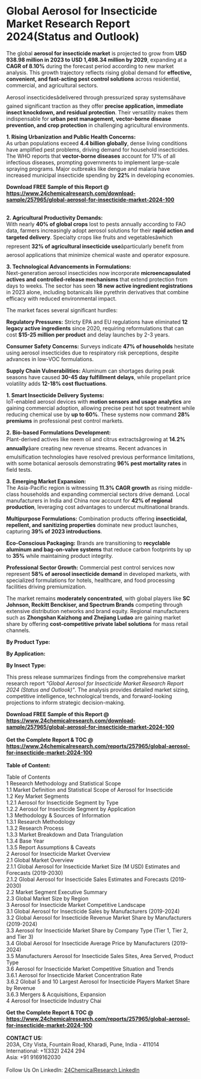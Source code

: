 <h1>Global Aerosol for Insecticide Market Research Report 2024(Status and Outlook)</h1><p>The global <strong>aerosol for insecticide market</strong> is projected to grow from <strong>USD 938.98 million in 2023 to USD 1,498.34 million by 2029</strong>, expanding at a <strong>CAGR of 8.10%</strong> during the forecast period according to new market analysis. This growth trajectory reflects rising global demand for <strong>effective, convenient, and fast-acting pest control solutions</strong> across residential, commercial, and agricultural sectors.</p><p>Aerosol insecticidesâdelivered through pressurized spray systemsâhave gained significant traction as they offer <strong>precise application, immediate insect knockdown, and residual protection</strong>. Their versatility makes them indispensable for <strong>urban pest management, vector-borne disease prevention, and crop protection</strong> in challenging agricultural environments.</p><p><strong>1. Rising Urbanization and Public Health Concerns:</strong><br>
As urban populations exceed <strong>4.4 billion globally</strong>, dense living conditions have amplified pest problems, driving demand for household insecticides. The WHO reports that <strong>vector-borne diseases</strong> account for 17% of all infectious diseases, prompting governments to implement large-scale spraying programs. Major outbreaks like dengue and malaria have increased municipal insecticide spending by <strong>22%</strong> in developing economies.</p><div><b>Download FREE Sample of this Report @ 
            <a href="https://www.24chemicalresearch.com/download-sample/257965/global-aerosol-for-insecticide-market-2024-100">
            https://www.24chemicalresearch.com/download-sample/257965/global-aerosol-for-insecticide-market-2024-100</a></b></div><br><p><strong>2. Agricultural Productivity Demands:</strong><br>
With nearly <strong>40% of global crops</strong> lost to pests annually according to FAO data, farmers increasingly adopt aerosol solutions for their <strong>rapid action and targeted delivery</strong>. Specialty crops like fruits and vegetablesâwhich represent <strong>32% of agricultural insecticide use</strong>âparticularly benefit from aerosol applications that minimize chemical waste and operator exposure.</p><p><strong>3. Technological Advancements in Formulations:</strong><br>
Next-generation aerosol insecticides now incorporate <strong>microencapsulated actives and controlled-release mechanisms</strong> that extend protection from days to weeks. The sector has seen <strong>18 new active ingredient registrations</strong> in 2023 alone, including botanicals like pyrethrin derivatives that combine efficacy with reduced environmental impact.</p><p>The market faces several significant hurdles:</p><p><strong>Regulatory Pressures:</strong> Stricty EPA and EU regulations have eliminated <strong>12 legacy active ingredients</strong> since 2020, requiring reformulations that can cost <strong>$15-25 million per product</strong> and delay launches by 2-3 years.</p><p><strong>Consumer Safety Concerns:</strong> Surveys indicate <strong>47% of households</strong> hesitate using aerosol insecticides due to respiratory risk perceptions, despite advances in low-VOC formulations.</p><p><strong>Supply Chain Vulnerabilities:</strong> Aluminum can shortages during peak seasons have caused <strong>30-45 day fulfillment delays</strong>, while propellant price volatility adds <strong>12-18% cost fluctuations</strong>.</p><p><strong>1. Smart Insecticide Delivery Systems:</strong><br>
IoT-enabled aerosol devices with <strong>motion sensors and usage analytics</strong> are gaining commercial adoption, allowing precise pest hot spot treatment while reducing chemical use by <strong>up to 60%</strong>. These systems now command <strong>28% premiums</strong> in professional pest control markets.</p><p><strong>2. Bio-based Formulations Development:</strong><br>
Plant-derived actives like neem oil and citrus extractsâgrowing at <strong>14.2% annually</strong>âare creating new revenue streams. Recent advances in emulsification technologies have resolved previous performance limitations, with some botanical aerosols demonstrating <strong>96% pest mortality rates</strong> in field tests.</p><p><strong>3. Emerging Market Expansion:</strong><br>
The Asia-Pacific region is witnessing <strong>11.3% CAGR growth</strong> as rising middle-class households and expanding commercial sectors drive demand. Local manufacturers in India and China now account for <strong>42% of regional production</strong>, leveraging cost advantages to undercut multinational brands.</p><p><strong>Multipurpose Formulations:</strong> Combination products offering <strong>insecticidal, repellent, and sanitizing properties</strong> dominate new product launches, capturing <strong>39% of 2023 introductions</strong>.</p><p><strong>Eco-Conscious Packaging:</strong> Brands are transitioning to <strong>recyclable aluminum and bag-on-valve systems</strong> that reduce carbon footprints by up to <strong>35%</strong> while maintaining product integrity.</p><p><strong>Professional Sector Growth:</strong> Commercial pest control services now represent <strong>58% of aerosol insecticide demand</strong> in developed markets, with specialized formulations for hotels, healthcare, and food processing facilities driving premiumization.</p><p>The market remains <strong>moderately concentrated</strong>, with global players like <strong>SC Johnson, Reckitt Benckiser, and Spectrum Brands</strong> competing through extensive distribution networks and brand equity. Regional manufacturers such as <strong>Zhongshan Kaizhong and Zhejiang Ludao</strong> are gaining market share by offering <strong>cost-competitive private label solutions</strong> for mass retail channels.</p><p><strong>By Product Type:</strong></p><p><strong>By Application:</strong></p><p><strong>By Insect Type:</strong></p><p>This press release summarizes findings from the comprehensive market research report <em>"Global Aerosol for Insecticide Market Research Report 2024 (Status and Outlook)"</em>. The analysis provides detailed market sizing, competitive intelligence, technological trends, and forward-looking projections to inform strategic decision-making.</p><div><b>Download FREE Sample of this Report @ 
            <a href="https://www.24chemicalresearch.com/download-sample/257965/global-aerosol-for-insecticide-market-2024-100">
            https://www.24chemicalresearch.com/download-sample/257965/global-aerosol-for-insecticide-market-2024-100</a></b></div><br><div><b>Get the Complete Report & TOC @ 
            <a href="https://www.24chemicalresearch.com/reports/257965/global-aerosol-for-insecticide-market-2024-100">
            https://www.24chemicalresearch.com/reports/257965/global-aerosol-for-insecticide-market-2024-100</a></b></div><br>
            <b>Table of Content:</b><p>Table of Contents<br />
1 Research Methodology and Statistical Scope<br />
1.1 Market Definition and Statistical Scope of Aerosol for Insecticide<br />
1.2 Key Market Segments<br />
1.2.1 Aerosol for Insecticide Segment by Type<br />
1.2.2 Aerosol for Insecticide Segment by Application<br />
1.3 Methodology & Sources of Information<br />
1.3.1 Research Methodology<br />
1.3.2 Research Process<br />
1.3.3 Market Breakdown and Data Triangulation<br />
1.3.4 Base Year<br />
1.3.5 Report Assumptions & Caveats<br />
2 Aerosol for Insecticide Market Overview<br />
2.1 Global Market Overview<br />
2.1.1 Global Aerosol for Insecticide Market Size (M USD) Estimates and Forecasts (2019-2030)<br />
2.1.2 Global Aerosol for Insecticide Sales Estimates and Forecasts (2019-2030)<br />
2.2 Market Segment Executive Summary<br />
2.3 Global Market Size by Region<br />
3 Aerosol for Insecticide Market Competitive Landscape<br />
3.1 Global Aerosol for Insecticide Sales by Manufacturers (2019-2024)<br />
3.2 Global Aerosol for Insecticide Revenue Market Share by Manufacturers (2019-2024)<br />
3.3 Aerosol for Insecticide Market Share by Company Type (Tier 1, Tier 2, and Tier 3)<br />
3.4 Global Aerosol for Insecticide Average Price by Manufacturers (2019-2024)<br />
3.5 Manufacturers Aerosol for Insecticide Sales Sites, Area Served, Product Type<br />
3.6 Aerosol for Insecticide Market Competitive Situation and Trends<br />
3.6.1 Aerosol for Insecticide Market Concentration Rate<br />
3.6.2 Global 5 and 10 Largest Aerosol for Insecticide Players Market Share by Revenue<br />
3.6.3 Mergers & Acquisitions, Expansion<br />
4 Aerosol for Insecticide Industry Chai</p><div><b>Get the Complete Report & TOC @ 
            <a href="https://www.24chemicalresearch.com/reports/257965/global-aerosol-for-insecticide-market-2024-100">
            https://www.24chemicalresearch.com/reports/257965/global-aerosol-for-insecticide-market-2024-100</a></b></div><br><b>CONTACT US:</b><br>
            203A, City Vista, Fountain Road, Kharadi, Pune, India - 411014<br>
            International: +1(332) 2424 294<br>
            Asia: +91 9169162030 <br><br>
            Follow Us On LinkedIn: <a href="https://www.linkedin.com/company/24chemicalresearch/">24ChemicalResearch LinkedIn</a>
